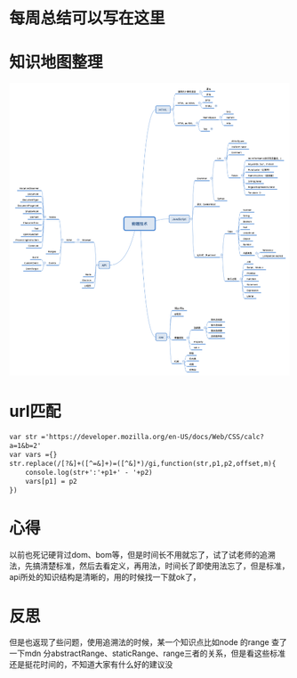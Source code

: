 # 每周总结可以写在这里
# 知识地图整理
![](https://github.com/zhangyuwu123/Frontend-01-Template/blob/master/week01/jishu.png)
# url匹配
```
var str ='https://developer.mozilla.org/en-US/docs/Web/CSS/calc?a=1&b=2'
var vars ={}
str.replace(/[?&]+([^=&]+)=([^&]*)/gi,function(str,p1,p2,offset,m){
    console.log(str+':'+p1+' - '+p2)
    vars[p1] = p2
})
```
# 心得
以前也死记硬背过dom、bom等，但是时间长不用就忘了，试了试老师的追溯法，先搞清楚标准，然后去看定义，再用法，时间长了即使用法忘了，但是标准，api所处的知识结构是清晰的，用的时候找一下就ok了，
# 反思
   但是也返现了些问题，使用追溯法的时候，某一个知识点比如node 的range 查了一下mdn 分abstractRange、staticRange、range三者的关系，但是看这些标准还是挺花时间的，不知道大家有什么好的建议没
